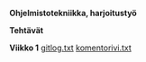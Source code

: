 **Ohjelmistotekniikka, harjoitustyö**

**Tehtävät**

**Viikko 1**
[gitlog.txt](https://github.com/kalmikko/ot-harjoitustyo/blob/master/laskarit/viikko1/gitlog.txt)
[komentorivi.txt](https://github.com/kalmikko/ot-harjoitustyo/blob/master/laskarit/viikko1/komentorivi.txt)
